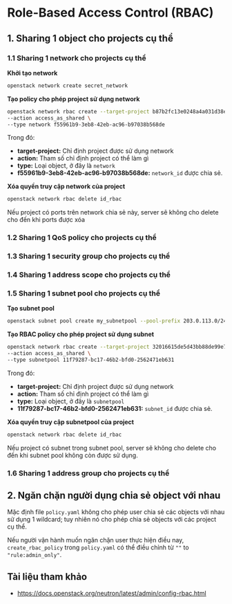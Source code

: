 # Role-Based Access Control (RBAC)
## 1. Sharing 1 object cho projects cụ thể

### 1.1 Sharing 1 network cho projects cụ thể

**Khởi tạo network**
```sh
openstack network create secret_network
```
**Tạo policy cho phép project sử dụng network**
```sh
openstack network rbac create --target-project b87b2fc13e0248a4a031d38e06dc191d \
--action access_as_shared \
--type network f55961b9-3eb8-42eb-ac96-b97038b568de
```

Trong đó:
- **target-project:** Chỉ định project được sử dụng network
- **action:** Tham số chỉ định project có thể làm gì
- **type:** Loại object, ở đây là `network`
- **f55961b9-3eb8-42eb-ac96-b97038b568de:** `network_id` được chia sẻ.

**Xóa quyền truy cập network của project**
```sh
openstack network rbac delete id_rbac
```
Nếu project có ports trên network chia sẻ này, server sẽ không cho delete cho đến khi ports được xóa

### 1.2 Sharing 1 QoS policy cho projects cụ thể
### 1.3 Sharing 1 security group cho projects cụ thể
### 1.4 Sharing 1 address scope cho projects cụ thể
### 1.5 Sharing 1 subnet pool cho projects cụ thể

**Tạo subnet pool**
```sh
openstack subnet pool create my_subnetpool --pool-prefix 203.0.113.0/24
```
**Tạo RBAC policy cho phép project sử dụng subnet**
```sh
openstack network rbac create --target-project 32016615de5d43bb88de99e7f2e26a1e \
--action access_as_shared \
--type subnetpool 11f79287-bc17-46b2-bfd0-2562471eb631
```
Trong đó:
- **target-project:** Chỉ định project được sử dụng network
- **action:** Tham số chỉ định project có thể làm gì
- **type:** Loại object, ở đây là `subnetpool`
- **11f79287-bc17-46b2-bfd0-2562471eb631:** `subnet_id` được chia sẻ.

**Xóa quyền truy cập subnetpool của project**
```sh
openstack network rbac delete id_rbac
```
Nếu project có subnet trong subnet pool, server sẽ không cho delete cho đến khi subnet pool không còn được sử dụng.


### 1.6 Sharing 1 address group cho projects cụ thể

## 2. Ngăn chặn người dụng chia sẻ object với nhau

Mặc định file `policy.yaml` không cho phép user chia sẻ các objects với nhau sử dụng 1 wildcard; tuy nhiên nó cho phép chia sẻ objects với các project cụ thể.

Nếu người vận hành muốn ngăn chặn user thực hiện điều nay, `create_rbac_policy` trong `policy.yaml` có thể điều chỉnh từ `""` to `"rule:admin_only"`.

## Tài liệu tham khảo
- https://docs.openstack.org/neutron/latest/admin/config-rbac.html
